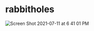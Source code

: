 # rabbitholes

![Screen Shot 2021-07-11 at 6 41 01 PM](https://user-images.githubusercontent.com/9015723/125218412-c93aed80-e277-11eb-888a-658de596e8c7.png)

